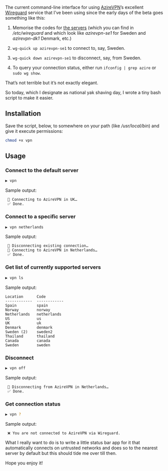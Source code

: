 The current command-line interface for using [AzireVPN](https://www.azirevpn.com/)’s excellent [Wireguard](https://www.wireguard.com/) service that I’ve been using since the early days of the beta goes something like this:

1. Memorise the codes for [the servers](https://www.azirevpn.com/docs/servers#servers) (which you can find in _/etc/wireguard_ and which look like _azirevpn-se1_ for Sweden and _azirevpn-dk1_ Denmark, etc.)

2. `wg-quick up azirevpn-se1` to connect to, say, Sweden.

3. `wg-quick down azirevpn-se1` to disconnect, say, from Sweden.

4. To query your connection status, either run `ifconfig | grep azire` or `sudo wg show`.

That’s not terrible but it’s not exactly elegant.

So today, which I designate as national yak shaving day, I wrote a tiny bash script to make it easier.

## Installation

Save the script, below, to somewhere on your path (like _/usr/local/bin_) and give it execute permissions:

```sh
chmod +x vpn
```

## Usage

### Connect to the default server

```sh
▶ vpn
```

Sample output:

```
 📡 Connecting to AzireVPN in UK…
 ✅ Done.
```

### Connect to a specific server

```sh
▶ vpn netherlands
```

Sample output:

```
 👋 Disconnecting existing connection…
 📡 Connecting to AzireVPN in Netherlands…
 ✅ Done.
```

### Get list of currently supported servers

```sh
▶ vpn ls
```

Sample output:

```
Location      Code
------------  ------------
Spain         spain
Norway        norway
Netherlands   netherlands
US            us
UK            uk
Denmark       denmark
Sweden (2)    sweden2
Thailand      thailand
Canada        canada
Sweden        sweden
```

### Disconnect

```sh
▶ vpn off
```

Sample output:

```
 👋 Disconnecting from AzireVPN in Netherlands…
 ✅ Done.
```

### Get connection status

```sh
▶ vpn ?
```

Sample output:

```
 ❌ You are not connected to AzireVPN via Wireguard.
```

What I really want to do is to write a little status bar app for it that automatically connects on untrusted networks and does so to the nearest server by default but this should tide me over till then.

Hope you enjoy it!